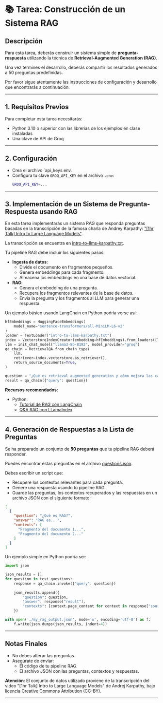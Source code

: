 
# 📚 Tarea: Construcción de un Sistema RAG

## Descripción

Para esta tarea, deberás construir un sistema simple de **pregunta-respuesta** utilizando la técnica de **Retrieval-Augmented Generation (RAG)**.

Una vez termines el desarrollo, deberás compartir los resultados generados a 50 preguntas predefinidas.

Por favor sigue atentamente las instrucciones de configuración y desarrollo que encontrarás a continuación.

---

## 1. Requisitos Previos

Para completar esta tarea necesitarás:

- Python 3.10 o superior con las librerías de los ejemplos en clase instaladas
- Una clave de API de Groq

---

## 2. Configuración

- Crea el archivo `api_keys.env.
- Configura tu clave `GROQ_API_KEY` en el archivo `.env`:
  ```bash
  GROQ_API_KEY=...
  ```

---

## 3. Implementación de un Sistema de Pregunta-Respuesta usando RAG

En esta tarea implementarás un sistema RAG que responda preguntas basadas en la transcripción de la famosa charla de Andrey Karpathy: ["[1hr Talk] Intro to Large Language Models"](https://www.youtube.com/watch?v=zjkBMFhNj_g).

La transcripción se encuentra en [intro-to-llms-karpathy.txt](docs/intro-to-llms-karpathy.txt).

Tu pipeline RAG debe incluir los siguientes pasos:

- **Ingesta de datos**:
  - Divide el documento en fragmentos pequeños.
  - Genera embeddings para cada fragmento.
  - Almacena los embeddings en una base de datos vectorial.
- **RAG**:
  - Genera el embedding de una pregunta.
  - Recupera los fragmentos relevantes de la base de datos.
  - Envía la pregunta y los fragmentos al LLM para generar una respuesta.

Un ejemplo básico usando LangChain en Python podría verse así:

```python
hfEmbeddings = HuggingFaceEmbeddings(
    model_name="sentence-transformers/all-MiniLM-L6-v2"
)
loader = TextLoader("intro-to-llms-karpathy.txt")
index = VectorstoreIndexCreator(embedding=hfEmbeddings).from_loaders([loader])
llm = init_chat_model("llama3-8b-8192", model_provider="groq")
qa_chain = RetrievalQA.from_chain_type(
    llm,
    retriever=index.vectorstore.as_retriever(),
    return_source_documents=True,
)

question = "¿Qué es retrieval augmented generation y cómo mejora las capacidades de los modelos de lenguaje?"
result = qa_chain({"query": question})
```

**Recursos recomendados**:

- Python:
  - [Tutorial de RAG con LangChain](https://python.langchain.com/v0.2/docs/tutorials/rag/)
  - [Q&A RAG con LLamaIndex](https://docs.llamaindex.ai/en/stable/understanding/putting_it_all_together/q_and_a/#semantic-search)
---

## 4. Generación de Respuestas a la Lista de Preguntas

Se ha preparado un conjunto de **50 preguntas** que tu pipeline RAG deberá responder.

Puedes encontrar estas preguntas en el archivo [questions.json](docs/questions.json).

Debes escribir un script que:

- Recupere los contextos relevantes para cada pregunta.
- Genere una respuesta usando tu pipeline RAG.
- Guarde las preguntas, los contextos recuperados y las respuestas en un archivo JSON con el siguiente formato:

```json
[
  {
    "question": "¿Qué es RAG?",
    "answer": "RAG es...",
    "contexts": [
      "Fragmento del documento 1...",
      "Fragmento del documento 2..."
    ]
  }
]
```

Un ejemplo simple en Python podría ser:

```python
import json

json_results = []
for question in test_questions:
    response = qa_chain.invoke({"query": question})
    
    json_results.append({
        "question": question,
        "answer": response["result"],
        "contexts": [context.page_content for context in response["source_documents"]]
    })

with open('./my_rag_output.json', mode='w', encoding='utf-8') as f:
    f.write(json.dumps(json_results, indent=4))
```

---

## Notas Finales

- No debes alterar las preguntas.
- Asegúrate de enviar:
  - El código de tu pipeline RAG.
  - El archivo JSON con las preguntas, contextos y respuestas.





**Atención**: El conjunto de datos utilizado proviene de la transcripción del video "[1hr Talk] Intro to Large Language Models" de Andrej Karpathy, bajo licencia Creative Commons Attribution (CC-BY).

---
